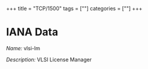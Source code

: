 +++
title = "TCP/1500"
tags = [""]
categories = [""]
+++

# IANA Data

_Name:_ vlsi-lm

_Description:_ VLSI License Manager

